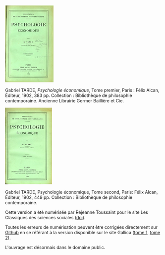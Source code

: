 ![psycho_econo_t1_L20](assets/psychoecono_t1_l20.jpeg)

Gabriel TARDE, _Psychologie économique_, Tome premier, Paris : Félix Alcan, Éditeur, 1902, 383 pp. Collection : Bibliothèque de philosophie contemporaine. Ancienne Librairie Germer Baillière et Cie.

![psycho_econo_t2_L20](assets/psychoecono_t2_l20.jpeg)

Gabriel TARDE, Psychologie économique, Tome second, Paris: Félix Alcan, Éditeur, 1902, 449 pp. Collection : Bibliothèque de philosophie contemporaine.

Cette version a été numérisée par Réjeanne Toussaint pour le site Les Classiques des sciences sociales ([doi](http://dx.doi.org/doi:10.1522/cla.tag.psy )).

Toutes les erreurs de numérisation peuvent être corrigées directement sur [Github](https://github.com/opensciencessociales/psycho_echo) en se référant à la version disponible sur le site Gallica ([tome 1](http://gallica.bnf.fr/ark:/12148/bpt6k64812c), [tome 2](http://gallica.bnf.fr/ark:/12148/bpt6k23531r/f2.image)).

L'ouvrage est désormais dans le domaine public.
